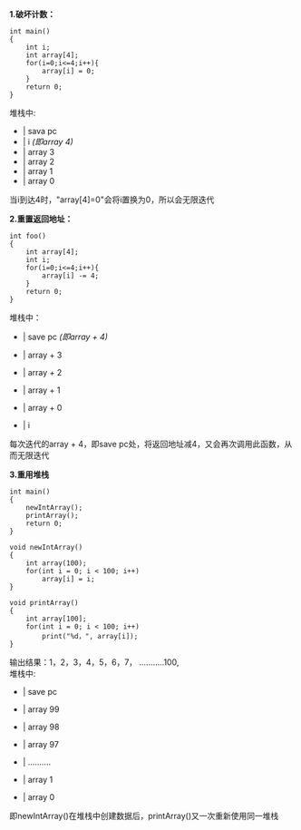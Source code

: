 **1.破坏计数：**


    int main()
    {
        int i;
        int array[4];
        for(i=0;i<=4;i++){
            array[i] = 0;
        }
        return 0;
    }


堆栈中:


- | sava pc
- | i  *(即array 4)*
- | array 3
- | array 2
- | array 1
- | array 0


当i到达4时，"array[4]=0"会将i置换为0，所以会无限迭代


**2.重置返回地址：**

    int foo()
    {
        int array[4];
        int i;
        for(i=0;i<=4;i++){
            array[i] -= 4;
        }
        return 0;
    }

堆栈中：

- | save pc *(即array + 4)*

- | array + 3

- | array + 2

- | array + 1

- | array + 0

- | i

每次迭代的array + 4，即save pc处，将返回地址减4，又会再次调用此函数，从而无限迭代

**3.重用堆栈**

    int main()
    {
        newIntArray();
        printArray();
        return 0;
    }
    
    void newIntArray()
    {
        int array(100);
        for(int i = 0; i < 100; i++)
            array[i] = i; 
    }  
    
    void printArray()
    {
        int array[100];
        for(int i = 0; i < 100; i++)
            print("%d，", array[i]);
    }

输出结果：1，2，3，4，5，6，7， ...........100,    
堆栈中:

- | save pc

- | array 99

- | array 98

- | array 97

- | ..........

- | array 1

- | array 0

即newIntArray()在堆栈中创建数据后，printArray()又一次重新使用同一堆栈
